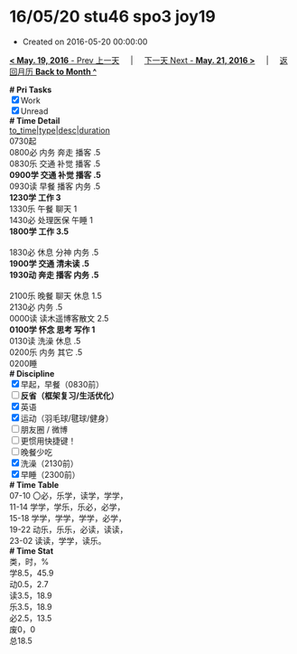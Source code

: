 # 16/05/20 stu46 spo3 joy19

- Created on 2016-05-20 00:00:00

[**< May. 19, 2016** - Prev 上一天](/lifelogs/2016/05/d19.md) &nbsp; &nbsp; | &nbsp; &nbsp; [下一天 Next - **May. 21, 2016 >**](/lifelogs/2016/05/d21.md) &nbsp; &nbsp; |  &nbsp; &nbsp; [返回月历 **Back to Month ^**](/lifelogs/2016/05/index.md)
<br/><div><b># Pri Tasks</b></div><div><input checked="true" type="checkbox"/>Work</div><div><input checked="true" type="checkbox"/>Unread</div><div><b># Time Detail</b></div><div><u>to_time|type|desc|duration</u></div><div>0730起</div><div>0800必 内务 奔走 播客 .5</div><div>0830乐 交通 补觉 播客 .5</div><div><b>0900学 交通 补觉 播客 .5</b></div><div>0930读 早餐 播客 内务 .5</div><div><b>1230学 工作 3</b></div><div>1330乐 午餐 聊天 1</div><div>1430必 处理医保 午睡 1</div><div><b>1800学 工作 3.5</b></div><div><b><br/></b></div><div>1830必 休息 分神 内务 .5</div><div><b>1900学 交通 清未读 .5</b></div><div><b>1930动 奔走 播客 内务 .5</b></div><div><b><br/></b></div><div>2100乐 晚餐 聊天 休息 1.5</div><div>2130必 内务 .5</div><div>0000读 读木遥博客散文 2.5</div><div><b>0100学 怀念 思考 写作 1</b></div><div>0130读 洗澡 休息 .5</div><div>0200乐 内务 其它 .5</div><div>0200睡</div><div><b># Discipline</b></div><div><input checked="true" type="checkbox"/>早起，早餐（0830前）</div><div><b><input type="checkbox"/>反省（框架复习/生活优化）</b></div><div><input checked="true" type="checkbox"/>英语</div><div><input checked="true" type="checkbox"/>运动（羽毛球/毽球/健身）</div><div><input type="checkbox"/>朋友圈 / 微博</div><div><input type="checkbox"/>更惯用快捷键！</div><div><input type="checkbox"/>晚餐少吃</div><div><input checked="true" type="checkbox"/>洗澡（2130前）</div><div><input checked="true" type="checkbox"/>早睡（2300前）</div><div><b># Time Table</b></div><div>07-10 〇必，乐学，读学，学学，</div><div>11-14 学学，学乐，乐必，必学，</div><div>15-18 学学，学学，学学，必学，</div><div>19-22 动乐，乐乐，必读，读读，</div><div>23-02 读读，学学，读乐。</div><div><b># Time Stat</b></div><div>类，时，%</div><div>学8.5，45.9</div><div>动0.5，2.7</div><div>读3.5，18.9</div><div>乐3.5，18.9</div><div>必2.5，13.5</div><div>废0，0</div><div>总18.5</div>
